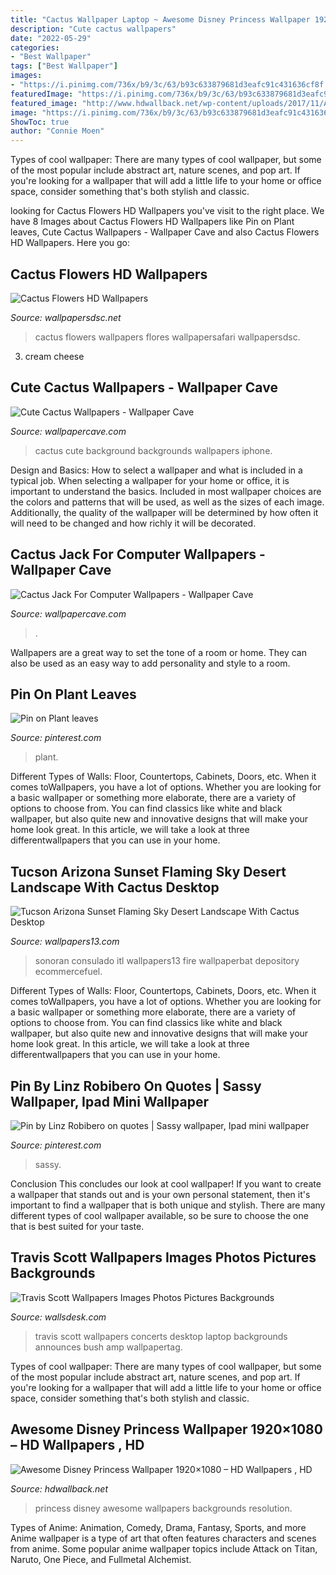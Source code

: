 ```yaml
---
title: "Cactus Wallpaper Laptop ~ Awesome Disney Princess Wallpaper 1920×1080 – Hd Wallpapers , Hd"
description: "Cute cactus wallpapers"
date: "2022-05-29"
categories:
- "Best Wallpaper"
tags: ["Best Wallpaper"]
images:
- "https://i.pinimg.com/736x/b9/3c/63/b93c633879681d3eafc91c431636cf8f.jpg"
featuredImage: "https://i.pinimg.com/736x/b9/3c/63/b93c633879681d3eafc91c431636cf8f.jpg"
featured_image: "http://www.hdwallback.net/wp-content/uploads/2017/11/Awesome-Disney-Princess-Wallpaper-1920x1080-1920x1080.jpg"
image: "https://i.pinimg.com/736x/b9/3c/63/b93c633879681d3eafc91c431636cf8f.jpg"
ShowToc: true
author: "Connie Moen"
---
```



Types of cool wallpaper:
There are many types of cool wallpaper, but some of the most popular include abstract art, nature scenes, and pop art. If you're looking for a wallpaper that will add a little life to your home or office space, consider something that's both stylish and classic.

	

		
looking for Cactus Flowers HD Wallpapers you've visit to the right place. We have 8 Images about Cactus Flowers HD Wallpapers like Pin on Plant leaves, Cute Cactus Wallpapers - Wallpaper Cave and also Cactus Flowers HD Wallpapers. Here you go:
		
    
## Cactus Flowers HD Wallpapers

<img loading=lazy src="http://wallpapersdsc.net/wp-content/uploads/2016/09/Cactus-Flowers-Images.jpg" onerror="this.onerror=null;this.src='https://tse2.mm.bing.net/th?id=OIP.L3SRuXr0KnjwE-JSIvPWvQHaFj&amp;pid=15.1';" alt="Cactus Flowers HD Wallpapers">

_Source: wallpapersdsc.net_

>cactus flowers wallpapers flores wallpapersafari wallpapersdsc. 

	

3. cream cheese 

    
## Cute Cactus Wallpapers - Wallpaper Cave

<img loading=lazy src="https://wallpapercave.com/wp/wp3846040.png" onerror="this.onerror=null;this.src='https://tse3.mm.bing.net/th?id=OIP.Oqq8Wi2a0aWl3yGHxWwpXAHaLw&amp;pid=15.1';" alt="Cute Cactus Wallpapers - Wallpaper Cave">

_Source: wallpapercave.com_

>cactus cute background backgrounds wallpapers iphone. 

	

Design and Basics: How to select a wallpaper and what is included in a typical job.
When selecting a wallpaper for your home or office, it is important to understand the basics. Included in most wallpaper choices are the colors and patterns that will be used, as well as the sizes of each image. Additionally, the quality of the wallpaper will be determined by how often it will need to be changed and how richly it will be decorated.

    
## Cactus Jack For Computer Wallpapers - Wallpaper Cave

<img loading=lazy src="https://wallpapercave.com/wp/wp6181163.jpg" onerror="this.onerror=null;this.src='https://tse4.mm.bing.net/th?id=OIP.RRTRgzJZVWmlxHCFkOmU3QHaE8&amp;pid=15.1';" alt="Cactus Jack For Computer Wallpapers - Wallpaper Cave">

_Source: wallpapercave.com_

>. 

	

Wallpapers are a great way to set the tone of a room or home. They can also be used as an easy way to add personality and style to a room.

    
## Pin On Plant Leaves

<img loading=lazy src="https://i.pinimg.com/736x/1e/c1/ca/1ec1ca2cca7049be15a29e8e63866aa3.jpg" onerror="this.onerror=null;this.src='https://tse2.mm.bing.net/th?id=OIP.bEwtpiXwBeeWJzz2HIhiUgHaNK&amp;pid=15.1';" alt="Pin on Plant leaves">

_Source: pinterest.com_

>plant. 

	

Different Types of Walls: Floor, Countertops, Cabinets, Doors, etc.
When it comes toWallpapers, you have a lot of options. Whether you are looking for a basic wallpaper or something more elaborate, there are a variety of options to choose from. You can find classics like white and black wallpaper, but also quite new and innovative designs that will make your home look great. In this article, we will take a look at three differentwallpapers that you can use in your home.

    
## Tucson Arizona Sunset Flaming Sky Desert Landscape With Cactus Desktop

<img loading=lazy src="https://www.wallpapers13.com/wp-content/uploads/2017/07/Tucson-Arizona-sunset-flaming-sky-desert-landscape-with-Cactus-Desktop-HD-Wallpapers-for-mobile-phones-and-computer-3840x2400.jpg" onerror="this.onerror=null;this.src='https://tse2.mm.bing.net/th?id=OIP.AowGoRZytS8MRUnP6zDaRAHaEo&amp;pid=15.1';" alt="Tucson Arizona Sunset Flaming Sky Desert Landscape With Cactus Desktop">

_Source: wallpapers13.com_

>sonoran consulado itl wallpapers13 fire wallpaperbat depository ecommercefuel. 

	

Different Types of Walls: Floor, Countertops, Cabinets, Doors, etc.
When it comes toWallpapers, you have a lot of options. Whether you are looking for a basic wallpaper or something more elaborate, there are a variety of options to choose from. You can find classics like white and black wallpaper, but also quite new and innovative designs that will make your home look great. In this article, we will take a look at three differentwallpapers that you can use in your home.

    
## Pin By Linz Robibero On Quotes | Sassy Wallpaper, Ipad Mini Wallpaper

<img loading=lazy src="https://i.pinimg.com/736x/b9/3c/63/b93c633879681d3eafc91c431636cf8f.jpg" onerror="this.onerror=null;this.src='https://tse2.mm.bing.net/th?id=OIP.jYid0NtIREY-7UZoWvncvwHaNN&amp;pid=15.1';" alt="Pin by Linz Robibero on quotes | Sassy wallpaper, Ipad mini wallpaper">

_Source: pinterest.com_

>sassy. 

	

Conclusion
This concludes our look at cool wallpaper! If you want to create a wallpaper that stands out and is your own personal statement, then it's important to find a wallpaper that is both unique and stylish. There are many different types of cool wallpaper available, so be sure to choose the one that is best suited for your taste.

    
## Travis Scott Wallpapers Images Photos Pictures Backgrounds

<img loading=lazy src="http://wallsdesk.com/wp-content/uploads/2016/12/Travis-Scott-Wallpaper-.jpg" onerror="this.onerror=null;this.src='https://tse1.mm.bing.net/th?id=OIP._8hKWob3bf_sMkOth8LnWQHaE8&amp;pid=15.1';" alt="Travis Scott Wallpapers Images Photos Pictures Backgrounds">

_Source: wallsdesk.com_

>travis scott wallpapers concerts desktop laptop backgrounds announces bush amp wallpapertag. 

	

Types of cool wallpaper:
There are many types of cool wallpaper, but some of the most popular include abstract art, nature scenes, and pop art. If you're looking for a wallpaper that will add a little life to your home or office space, consider something that's both stylish and classic.

    
## Awesome Disney Princess Wallpaper 1920×1080 – HD Wallpapers , HD

<img loading=lazy src="http://www.hdwallback.net/wp-content/uploads/2017/11/Awesome-Disney-Princess-Wallpaper-1920x1080-1920x1080.jpg" onerror="this.onerror=null;this.src='https://tse4.mm.bing.net/th?id=OIP.CoSnBWKG2GdWJcZJ2u0ChQHaEK&amp;pid=15.1';" alt="Awesome Disney Princess Wallpaper 1920×1080 – HD Wallpapers , HD">

_Source: hdwallback.net_

>princess disney awesome wallpapers backgrounds resolution. 

	

Types of Anime: Animation, Comedy, Drama, Fantasy, Sports, and more
Anime wallpaper is a type of art that often features characters and scenes from anime. Some popular anime wallpaper topics include Attack on Titan, Naruto, One Piece, and Fullmetal Alchemist.


